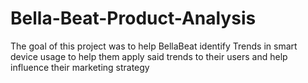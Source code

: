 # Bella-Beat-Product-Analysis
The goal of this project was to help BellaBeat identify Trends in smart device usage to help them apply said trends to their users and help influence their marketing strategy
